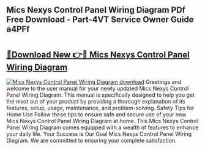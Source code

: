 ## Mics Nexys Control Panel Wiring Diagram PDf Free Download - Part-4VT Service Owner Guide a4PFf

# <h2><a href="http://dfnhs1s.blite.top/?on=Mics+Nexys+Control+Panel+Wiring+Diagram">🔗Download New 👉🔴 Mics Nexys Control Panel Wiring Diagram</a></h2>

[![Mics Nexys Control Panel Wiring Diagram download](https://i.imgur.com/lujVjoI.png)](http://dfnhs1s.blite.top/?on=Mics+Nexys+Control+Panel+Wiring+Diagram)
Greetings and welcome to the user manual for your newly updated Mics Nexys Control Panel Wiring Diagram. This manual is specifically designed to help you get the most out of your product by providing a thorough explanation of its features, setup, usage, maintenance, and problem-solving. Safety Tips for Home Use Follow these tips to ensure safe and secure use of your new Mics Nexys Control Panel Wiring Diagram at home. This Mics Nexys Control Panel Wiring Diagram comes equipped with a wealth of features to enhance your daily life. Your Success is Our Goal Mics Nexys Control Panel Wiring Diagram. We are committed to ensuring your complete satisfaction.
